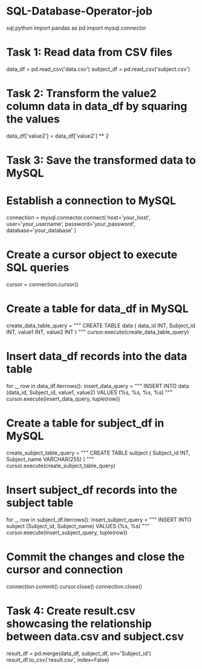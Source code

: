 # SQL-Database-Operator-job
sql,python
import pandas as pd
import mysql.connector

# Task 1: Read data from CSV files
data_df = pd.read_csv('data.csv')
subject_df = pd.read_csv('subject.csv')

# Task 2: Transform the value2 column data in data_df by squaring the values
data_df['value2'] = data_df['value2'] ** 2

# Task 3: Save the transformed data to MySQL
# Establish a connection to MySQL
connection = mysql.connector.connect(
    host='your_host',
    user='your_username',
    password='your_password',
    database='your_database'
)

# Create a cursor object to execute SQL queries
cursor = connection.cursor()

# Create a table for data_df in MySQL
create_data_table_query = """
CREATE TABLE data (
    data_id INT,
    Subject_id INT,
    value1 INT,
    value2 INT
)
"""
cursor.execute(create_data_table_query)

# Insert data_df records into the data table
for _, row in data_df.iterrows():
    insert_data_query = """
    INSERT INTO data (data_id, Subject_id, value1, value2)
    VALUES (%s, %s, %s, %s)
    """
    cursor.execute(insert_data_query, tuple(row))

# Create a table for subject_df in MySQL
create_subject_table_query = """
CREATE TABLE subject (
    Subject_id INT,
    Subject_name VARCHAR(255)
)
"""
cursor.execute(create_subject_table_query)

# Insert subject_df records into the subject table
for _, row in subject_df.iterrows():
    insert_subject_query = """
    INSERT INTO subject (Subject_id, Subject_name)
    VALUES (%s, %s)
    """
    cursor.execute(insert_subject_query, tuple(row))

# Commit the changes and close the cursor and connection
connection.commit()
cursor.close()
connection.close()

# Task 4: Create result.csv showcasing the relationship between data.csv and subject.csv
result_df = pd.merge(data_df, subject_df, on='Subject_id')
result_df.to_csv('result.csv', index=False)
